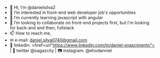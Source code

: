 - 👋 Hi, I’m @danielsilva2
- 👀 I’m interested in front-end web developer job's opportunities
- 🌱 I’m currently learning javascript with angular
- 💞️ I’m looking to collaborate on front-end projects first, but i'm looking for back-and and then, fullstack  
- 📫 How to reach me,
- ✉ e-mail: daniel.silva0740@gmail.com
- 💼 linkedin: <href=url"https://www.linkedin.com/in/daniel-snascimento"> | 🐥 twitter @sagazcity | 📷 instagram: @ehodanniel

<!---
danielsilva2/danielsilva2 is a ✨ special ✨ repository because its `README.md` (this file) appears on your GitHub profile.
You can click the Preview link to take a look at your changes.
--->
